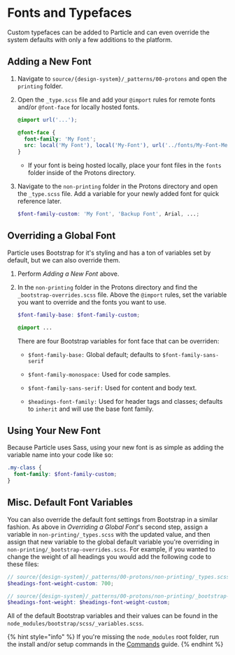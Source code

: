 # Fonts and Typefaces

Custom typefaces can be added to Particle and can even override the system defaults with only a few additions to the platform.

## Adding a New Font

1. Navigate to `source/{design-system}/_patterns/00-protons` and open the `printing` folder.

1. Open the `_type.scss` file and add your `@import` rules for remote fonts and/or `@font-face` for locally hosted fonts.

   ```scss
   @import url('...');

   @font-face {
     font-family: 'My Font';
     src: local('My Font'), local('My-Font'), url('../fonts/My-Font-Medium.ttf') format('truetype');
   }
   ```

   * If your font is being hosted locally, place your font files in the `fonts` folder inside of the Protons directory.

1. Navigate to the `non-printing` folder in the Protons directory and open the `_type.scss` file. Add a variable for your newly added font for quick reference later.

   ```scss
   $font-family-custom: 'My Font', 'Backup Font', Arial, ...;
   ```

## Overriding a Global Font

Particle uses Bootstrap for it's styling and has a ton of variables set by default, but we can also override them.

1. Perform *Adding a New Font* above.

1. In the `non-printing` folder in the Protons directory and find the `_bootstrap-overrides.scss` file. Above the `@import` rules, set the variable you want to override and the fonts you want to use.

   ```scss
   $font-family-base: $font-family-custom;

   @import ...
   ```

   There are four Bootstrap variables for font face that can be overriden:

   * `$font-family-base:` Global default; defaults to `$font-family-sans-serif`

   * `$font-family-monospace:` Used for code samples.

   * `$font-family-sans-serif:` Used for content and body text.

   * `$headings-font-family:` Used for header tags and classes; defaults to `inherit` and will use the base font family.

## Using Your New Font

Because Particle uses Sass, using your new font is as simple as adding the variable name into your code like so:

```scss
.my-class {
  font-family: $font-family-custom;
}
```

## Misc. Default Font Variables

You can also override the default font settings from Bootstrap in a similar fashion. As above in *Overriding a Global Font*'s second step, assign a variable in `non-printing/_types.scss` with the updated value, and then assign that new variable to the global default variable you're overriding in `non-printing/_bootstrap-overrides.scss`. For example, if you wanted to change the weight of all headings you would add the following code to these files:

```scss
// source/{design-system}/_patterns/00-protons/non-printing/_types.scss
$headings-font-weight-custom: 700;

// source/{design-system}/_patterns/00-protons/non-printing/_bootstrap-overrides.scss
$headings-font-weight: $headings-font-weight-custom;
```

All of the default Bootstrap variables and their values can be found in the `node_modules/bootstrap/scss/_variables.scss`.

{% hint style="info" %}
If you're missing the `node_modules` root folder, run the install and/or setup commands in the [Commands](../commands.md) guide.
{% endhint %}